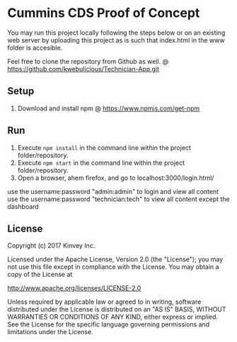

# Cummins CDS Proof of Concept

You may run this project locally following the steps below or on an existing web server by uploading this project as is such that index.html in the www folder is accesible.

Feel free to clone the repository from Github as well. @ https://github.com/kwebulicious/Technician-App.git

## Setup

1. Download and install npm @ https://www.npmjs.com/get-npm


## Run

1. Execute `npm install` in the command line within the project folder/repository.
2. Execute `npm start` in the command line within the project folder/repository.
3. Open a browser, ahem firefox, and go to localhost:3000/login.html/

use the username:password "admin:admin" to login and view all content
use the username:password "technician:tech" to view all content except the dashboard



## License

Copyright (c) 2017 Kinvey Inc.

Licensed under the Apache License, Version 2.0 (the "License"); you may not use this file except
in compliance with the License. You may obtain a copy of the License at

 http://www.apache.org/licenses/LICENSE-2.0

Unless required by applicable law or agreed to in
writing, software distributed under the License
is distributed on an "AS IS" BASIS, WITHOUT WARRANTIES OR CONDITIONS OF ANY KIND, either express
or implied. See the License for the specific language governing permissions and limitations under
the License.
